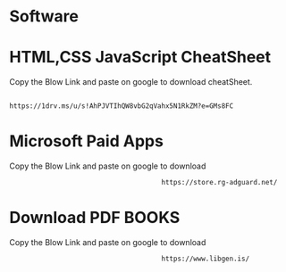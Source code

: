 # Software


# HTML,CSS JavaScript CheatSheet
Copy the Blow Link and paste on google to download cheatSheet.

                                          https://1drv.ms/u/s!AhPJVTIhQW8vbG2qVahx5N1RkZM?e=GMs8FC
                                          

# Microsoft Paid Apps
Copy the Blow Link and paste on google to download

                                          https://store.rg-adguard.net/
                                          

# Download PDF BOOKS
Copy the Blow Link and paste on google to download

                                          https://www.libgen.is/
                                 
